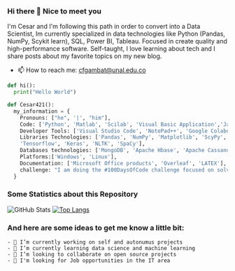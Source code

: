 ### Hi there 👋 Nice to meet you

<!-- ![ces](https://user-images.githubusercontent.com/66392216/190934781-b24f4755-d70a-4a10-9ec6-cfa4dab252fc.png)-->

I'm Cesar and I'm following this path in order to convert into a Data Scientist, Im currently specialized in data technologies like Python (Pandas, NumPy, Scykit learn), SQL, Power BI, Tableau. Focused in create quality and high-performance software. Self-taught, I love learning about tech and I share posts about my favorite topics on my new blog.

* 📫  How to reach me: cfgambat@unal.edu.co



```python
def hi():
  print("Hello World") 

def Cesar421():
  my_information = {
    Pronouns: ["he", '|', "him"],
    Code: ['Python', 'Matlab', 'Scilab', 'Visual Basic Application','Java'],
    Developer Tools: ['Visual Studio Code', 'NotePad++', 'Google Colaboratory', 'Texmaker', 'Git', 'Github', 'DVC', 'GitLab', 'PyCharm', 'intellij'],
    Libraries Technologies: ['Pandas', 'NumPy', 'Matplotlib', 'ScyPy', 'Statsmodels', 'Seaborn', 'Scikit-learn', 
    'Tensorflow', 'Keras', 'NLTK', 'SpaCy'],
    Databases technologies: ['MongoDB', 'Apache Hbase', 'Apache Cassandra', 'Apache Hive', 'Apache Hadoop', 'Apache Spark'],
    Platforms:['Windows', 'Linux'],
    Documentation: ['Microsoft Office products', 'Overleaf', 'LATEX'],
    challenge: "I am doing the #100DaysOfCode challenge focused on solving kaggle problems"
  }


```

### Some Statistics about this Repository

![GitHub Stats](https://github-readme-stats.vercel.app/api?username=Cesar421&theme=radical) 
[![Top Langs](https://github-readme-stats.vercel.app/api/top-langs/?username=Cesar421&layout=default)](https://github.com/anuraghazra/github-readme-stats)



### And here are some ideas to get me know a little bit:

```
- 🔭 I’m currently working on self and autonumus projects
- 🌱 I’m currently learning data science and machine learning
- 👯 I’m looking to collaborate on open source projects
- 🤔 I'm looking for Job opportunities in the IT area

```

<!-- 
- 💬 Ask me about ...
- 📫 How to reach me: ...
- 😄 Pronouns: ...
- ⚡ Fun fact: ...
-->


